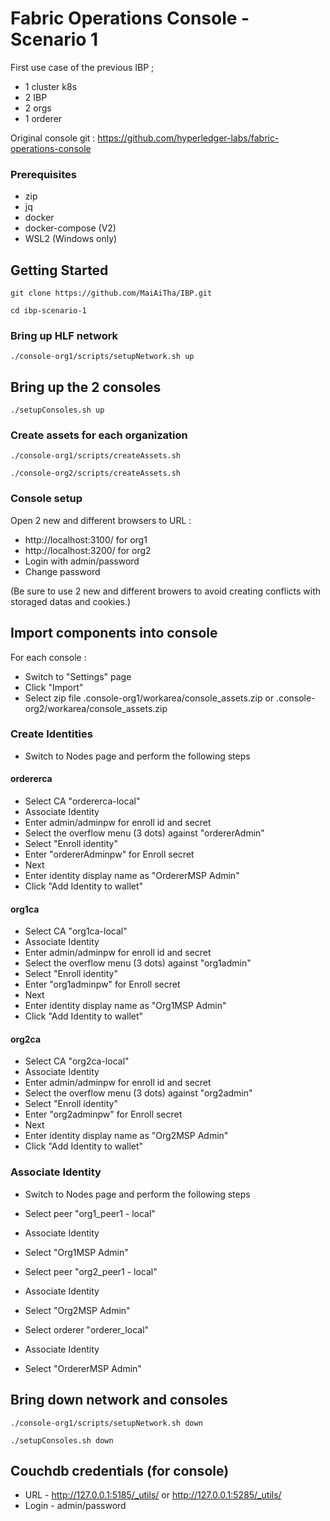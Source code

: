 # Fabric Operations Console - Scenario 1

First use case of the previous IBP ;
* 1 cluster k8s
* 2 IBP
* 2 orgs
* 1 orderer

Original console git : https://github.com/hyperledger-labs/fabric-operations-console

### Prerequisites

* zip
* jq
* docker
* docker-compose (V2)
* WSL2 (Windows only)

## Getting Started

```
git clone https://github.com/MaiAiTha/IBP.git
```

```
cd ibp-scenario-1
```

### Bring up HLF network

```
./console-org1/scripts/setupNetwork.sh up
```

## Bring up the 2 consoles

```
./setupConsoles.sh up
```

### Create assets for each organization

```
./console-org1/scripts/createAssets.sh
```

```
./console-org2/scripts/createAssets.sh
```

### Console setup

Open 2 new and different browsers to URL :
* http://localhost:3100/ for org1 
* http://localhost:3200/ for org2
* Login with admin/password
* Change password

(Be sure to use 2 new and different browers to avoid creating conflicts with storaged datas and cookies.)

## Import components into console

For each console :
* Switch to "Settings" page 
* Click "Import"
* Select zip file .console-org1/workarea/console_assets.zip or .console-org2/workarea/console_assets.zip


### Create Identities
* Switch to Nodes page and perform the following steps

#### ordererca
* Select CA "ordererca-local"
* Associate Identity
* Enter admin/adminpw for enroll id and secret
* Select the overflow menu (3 dots) against "ordererAdmin"
* Select "Enroll identity"
* Enter "ordererAdminpw" for Enroll secret
* Next
* Enter identity display name as "OrdererMSP Admin"
* Click "Add Identity to wallet"

#### org1ca
* Select CA "org1ca-local"
* Associate Identity
* Enter admin/adminpw for enroll id and secret
* Select the overflow menu (3 dots) against "org1admin"
* Select "Enroll identity"
* Enter "org1adminpw" for Enroll secret
* Next
* Enter identity display name as "Org1MSP Admin"
* Click "Add Identity to wallet"

#### org2ca
* Select CA "org2ca-local"
* Associate Identity
* Enter admin/adminpw for enroll id and secret
* Select the overflow menu (3 dots) against "org2admin"
* Select "Enroll identity"
* Enter "org2adminpw" for Enroll secret
* Next
* Enter identity display name as "Org2MSP Admin"
* Click "Add Identity to wallet"


### Associate Identity
* Switch to Nodes page and perform the following steps
* Select peer "org1_peer1 - local"
* Associate Identity
* Select "Org1MSP Admin"

* Select peer "org2_peer1 - local"
* Associate Identity
* Select "Org2MSP Admin"

* Select orderer "orderer_local"
* Associate Identity
* Select "OrdererMSP Admin"

## Bring down network and consoles

```
./console-org1/scripts/setupNetwork.sh down
```
```
./setupConsoles.sh down
```

## Couchdb credentials (for console)

- URL - http://127.0.0.1:5185/_utils/ or http://127.0.0.1:5285/_utils/
- Login - admin/password

